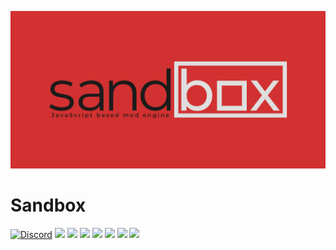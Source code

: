 ![alt tag](docs/github.png)

# Sandbox

[![Discord](https://img.shields.io/discord/422424112863117312.svg?style=for-the-badge&logo=discord)](https://discord.gg/758eCD7)
[![](https://img.shields.io/github/contributors/OpenModLoader/Sandbox.svg?style=for-the-badge&logo=github)](https://github.com/OpenModLoader/Sandbox/graphs/contributors)
[![](https://img.shields.io/github/issues/OpenModLoader/Sandbox.svg?style=for-the-badge&logo=github)](https://github.com/OpenModLoader/Sandbox/issues)
[![](https://img.shields.io/github/issues-pr/OpenModLoader/Sandbox.svg?style=for-the-badge&logo=github)](https://github.com/OpenModLoader/Sandbox/pulls)
[![](https://img.shields.io/github/forks/OpenModLoader/Sandbox.svg?style=for-the-badge&logo=github)](https://github.com/OpenModLoader/Sandbox/network/members)
[![](https://img.shields.io/github/stars/OpenModLoader/Sandbox.svg?style=for-the-badge&logo=github)](https://github.com/OpenModLoader/Sandbox/stargazers)
[![](https://img.shields.io/github/license/OpenModLoader/Sandbox.svg?logo=github&style=for-the-badge)](https://github.com/OpenModLoader/Sandbox/blob/master/LICENSE)
[![](https://img.shields.io/endpoint.svg?style=for-the-badge&url=https%3A%2F%2Fshieldsio-patreon.herokuapp.com%2Fhrznstudio)](https://patreon.com/hrznstudio)